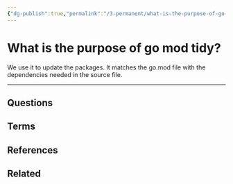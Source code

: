 ```yaml
---
{"dg-publish":true,"permalink":"/3-permanent/what-is-the-purpose-of-go-mod-tidy/","tags":["code/go"],"created":"2023-08-03T07:33:41.102-05:00","updated":"2023-09-05T14:45:22.380-05:00"}
---
```


# What is the purpose of go mod tidy?
We use it to update the packages. It matches the go.mod file with the dependencies needed in the source file.

---
## Questions
## Terms

## References

## Related
